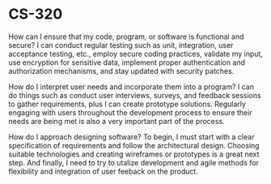 # CS-320

How can I ensure that my code, program, or software is functional and secure?
I can conduct regular testing such as unit, integration, user acceptance testing, etc., employ secure coding practices, validate my input, use encryption for sensitive data, implement proper authentication and authorization mechanisms, and stay updated with security patches.

How do I interpret user needs and incorporate them into a program?
I can do things such as conduct user interviews, surveys, and feedback sessions to gather requirements, plus I can create prototype solutions. Regularly engaging with users throughout the development process to ensure their needs are being met is also a very important part of the process.

How do I approach designing software?
To begin, I must start with a clear specification of requirements and follow the architectural design. Choosing suitable technologies and creating wireframes or prototypes is a great next step. And finally, I need to try to utalize development and agile methods for flexibility and integration of user feeback on the product.
